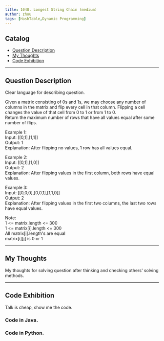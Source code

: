 ```yaml
---
title: 1048. Longest String Chain (medium)                   
author: zhou      
tags: [HashTable,Dynamic Programming]            
---
```


       

## Catalog  
+ [Question Description](#partI)
+ [My Thoughts](#partII)
+ [Code Exhibition](#partIII)

----------------------------------

## Question Description
Clear language for describing question.    

Given a matrix consisting of 0s and 1s, we may choose any number of columns in the matrix and flip every cell in that column.  Flipping a cell changes the value of that cell from 0 to 1 or from 1 to 0.     
Return the maximum number of rows that have all values equal after some number of flips.     

Example 1:    
Input: [[0,1],[1,1]]    
Output: 1    
Explanation: After flipping no values, 1 row has all values equal.      

Example 2:     
Input: [[0,1],[1,0]]    
Output: 2   
Explanation: After flipping values in the first column, both rows have equal values.     

Example 3:     
Input: [[0,0,0],[0,0,1],[1,1,0]]    
Output: 2    
Explanation: After flipping values in the first two columns, the last two rows have equal values.    

Note:     
1 <= matrix.length <= 300    
1 <= matrix[i].length <= 300   
All matrix[i].length's are equal   
matrix[i][j] is 0 or 1    



----------------------------------

## My Thoughts
My thoughts for solving question after thinking and checking others' solving methods.        








----------------------------------

## Code Exhibition
Talk is cheap, show me the code.    
### Code in Java.     



### Code in Python.   




